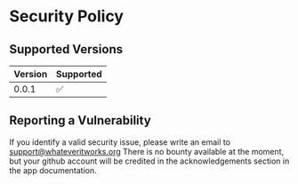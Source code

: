 # Security Policy

## Supported Versions

| Version | Supported          |
| ------- | ------------------ |
| 0.0.1 | :white_check_mark: |

## Reporting a Vulnerability

If you identify a valid security issue, please write an email to support@whateveritworks.org There is no bounty available at the moment, but your github account will be credited in the acknowledgements section in the app documentation.

